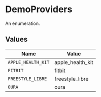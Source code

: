 # DemoProviders

An enumeration.


## Values

| Name               | Value              |
| ------------------ | ------------------ |
| `APPLE_HEALTH_KIT` | apple_health_kit   |
| `FITBIT`           | fitbit             |
| `FREESTYLE_LIBRE`  | freestyle_libre    |
| `OURA`             | oura               |